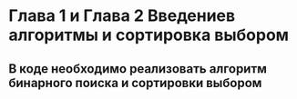 # Глава 1 и Глава 2 Введениев алгоритмы и сортировка выбором
## В коде необходимо реализовать алгоритм бинарного поиска и сортировки выбором